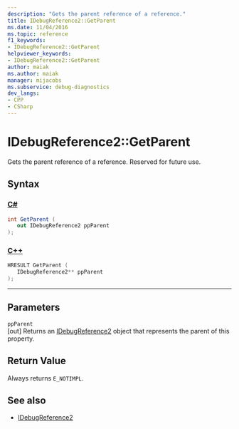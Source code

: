 ```yaml
---
description: "Gets the parent reference of a reference."
title: IDebugReference2::GetParent
ms.date: 11/04/2016
ms.topic: reference
f1_keywords:
- IDebugReference2::GetParent
helpviewer_keywords:
- IDebugReference2::GetParent
author: maiak
ms.author: maiak
manager: mijacobs
ms.subservice: debug-diagnostics
dev_langs:
- CPP
- CSharp
---
```

# IDebugReference2::GetParent

Gets the parent reference of a reference. Reserved for future use.

## Syntax

### [C#](#tab/csharp)
```csharp
int GetParent ( 
   out IDebugReference2 ppParent
);
```
### [C++](#tab/cpp)
```cpp
HRESULT GetParent ( 
   IDebugReference2** ppParent
);
```
---

## Parameters
`ppParent`\
[out] Returns an [IDebugReference2](../../../extensibility/debugger/reference/idebugreference2.md) object that represents the parent of this property.

## Return Value
 Always returns `E_NOTIMPL`.

## See also
- [IDebugReference2](../../../extensibility/debugger/reference/idebugreference2.md)
